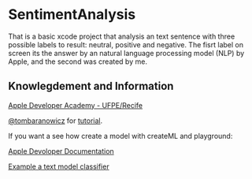 # SentimentAnalysis

That is a basic xcode project that analysis an text sentence with three possible labels to result: neutral, positive and negative. The fisrt label on screen its the answer by an natural language processing model (NLP) by Apple, and the second was created by me.

## Knowlegdement and Information

[Apple Developer Academy  - UFPE/Recife](http://academy.cin.ufpe.br/)

[@tombaranowicz](https://github.com/tombaranowicz) for [tutorial](https://www.youtube.com/watch?v=c3RQi_Iq5ng).

If you want a see how create a model with createML and playground:

[Apple Devoloper Documentation](https://developer.apple.com/documentation/createml/creating_a_text_classifier_model)

[Example a text model classifier](https://github.com/julianoctvaz/AnMLModelSentimentAnalysesWithPlayground)

